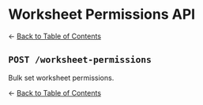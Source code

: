 # Worksheet Permissions API
&larr; [Back to Table of Contents](index.md)
## `POST /worksheet-permissions`

Bulk set worksheet permissions.

&larr; [Back to Table of Contents](index.md)
